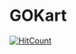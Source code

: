# GOKart

[![HitCount](http://hits.dwyl.com/muratbekler/GOKart.svg)](http://hits.dwyl.com/muratbekler/GOKart)
